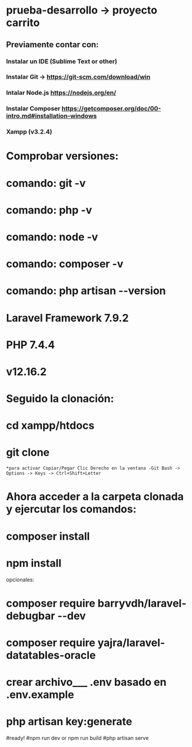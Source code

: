 # prueba-desarrollo -> proyecto carrito

## Previamente contar con:
### Instalar un IDE (Sublime Text or other)
### Instalar Git -> https://git-scm.com/download/win
### Intalar Node.js https://nodejs.org/en/
### Instalar Composer https://getcomposer.org/doc/00-intro.md#installation-windows
### Xampp (v3.2.4)

# Comprobar versiones:
# comando:      git -v
# comando:      php -v
# comando:      node -v
# comando:      composer -v
# comando:      php artisan --version

# Laravel Framework 7.9.2
# PHP 7.4.4
# v12.16.2


# Seguido la clonación:
# cd xampp/htdocs
# git clone <url>
    *para activar Copiar/Pegar Clic Derecho en la ventana -Git Bash -> Options -> Keys -> Ctrl+Shift+Letter
# Ahora acceder a la carpeta clonada y ejercutar los comandos:
# composer install
# npm install
opcionales:
# composer require barryvdh/laravel-debugbar --dev
# composer require yajra/laravel-datatables-oracle

# crear archivo___ .env  __basado en__  .env.example
# php artisan key:generate

#ready!
#npm run dev or npm run build
#php artisan serve
